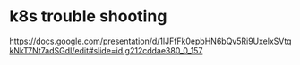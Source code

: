 # k8s trouble shooting
https://docs.google.com/presentation/d/1lJFfFk0epbHN6bQv5Ri9UxelxSVtqkNkT7Nt7adSGdI/edit#slide=id.g212cddae380_0_157
